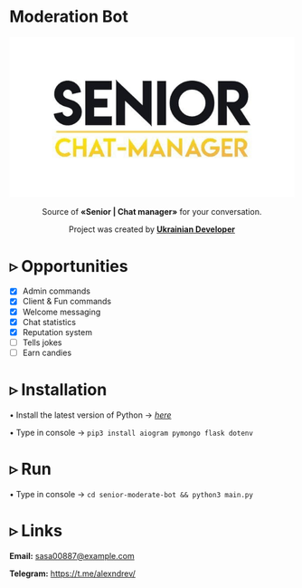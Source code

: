 # Moderation Bot #

![image](images/img.png)

<div style="text-align: center;">Source of <b>«Senior | Chat manager»</b> for your conversation.</div>
<div style="text-align: center;"><p>Project was created by <a href="https://github.com/alexndrev" target="_blank"><b>Ukrainian Developer</b></a></div>

# ▹ Opportunities #

- [x] Admin commands
- [x] Client & Fun commands
- [x] Welcome messaging
- [x] Chat statistics
- [x] Reputation system
- [ ] Tells jokes
- [ ] Earn candies

# ▹ Installation #

<p>• Install the latest version of Python -> <a href="https://www.python.org/downloads/" target="_blank"><i>here</i></a>

<p>• Type in console -> <code>pip3 install aiogram pymongo flask dotenv</code></p>

# ▹ Run #

<p>• Type in console -> <code>cd senior-moderate-bot && python3 main.py</code></p>

# ▹ Links #

**Email:** sasa00887@example.com

**Telegram:** <https://t.me/alexndrev/>

